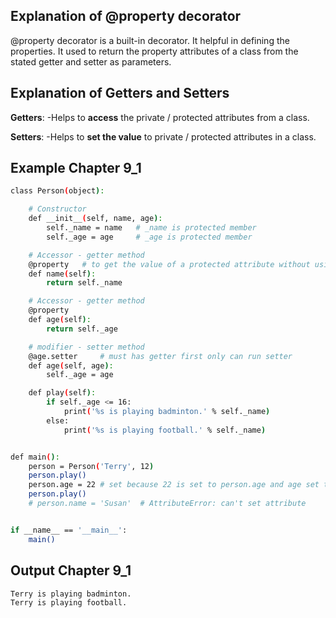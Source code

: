 ## Explanation of @property decorator
@property decorator is a built-in decorator. It helpful in defining the properties. It used to return the property attributes of a class from the stated getter and setter as parameters.

## Explanation of Getters and Setters
__Getters__: -Helps to __access__ the private / protected attributes from a class.

__Setters__: -Helps to __set the value__ to private / protected attributes in a class.

## Example Chapter 9_1
```bash
class Person(object):

    # Constructor
    def __init__(self, name, age):
        self._name = name   # _name is protected member
        self._age = age     # _age is protected member

    # Accessor - getter method
    @property   # to get the value of a protected attribute without using any getter methods. 
    def name(self):
        return self._name

    # Accessor - getter method
    @property
    def age(self):
        return self._age

    # modifier - setter method
    @age.setter     # must has getter first only can run setter
    def age(self, age):
        self._age = age

    def play(self):
        if self._age <= 16:
            print('%s is playing badminton.' % self._name)
        else:
            print('%s is playing football.' % self._name)


def main():
    person = Person('Terry', 12)
    person.play()
    person.age = 22 # set because 22 is set to person.age and age set to _age 
    person.play()
    # person.name = 'Susan'  # AttributeError: can't set attribute


if __name__ == '__main__':
    main()
```

## Output Chapter 9_1
```
Terry is playing badminton.
Terry is playing football.
```